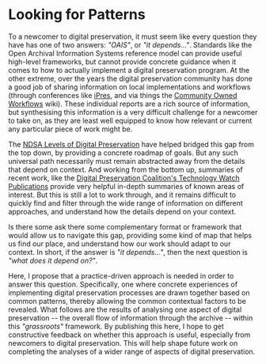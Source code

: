 # Looking for Patterns

To a newcomer to digital preservation, it must seem like every question they have has one of two answers: _"OAIS"_, or _"it depends..."_. Standards like the Open Archival Information Systems reference model can provide useful high-level frameworks, but cannot provide concrete guidance when it comes to how to actually implement a digital preservation program. At the other extreme, over the years the digital preservation community has done a good job of sharing information on local implementations and workflows (through conferences like [iPres](https://ipres-conference.org/), and via things the [Community Owned Workflows](https://coptr.digipres.org/index.php/Workflow:Community_Owned_Workflows) wiki). These individual reports are a rich source of information, but synthesising this information is a very difficult challenge for a newcomer to take on, as they are least well equipped to know how relevant or current any particular piece of work might be.

The [NDSA Levels of Digital Preservation](https://ndsa.org/publications/levels-of-digital-preservation/) have helped bridged this gap from the top down, by providing a concrete roadmap of goals. But any such universal path necessarily must remain abstracted away from the details that depend on context. And working from the bottom up, summaries of recent work, like the [Digital Preservation Coalition's Technology Watch Publications](https://www.dpconline.org/digipres/discover-good-practice/tech-watch-reports) provide very helpful in-depth summaries of known areas of interest.  But this is still a lot to work through, and it remains difficult to quickly find and filter through the wide range of information on different approaches, and understand how the details depend on your context. 

Is there some ask there some complementary format or framework that would allow us to navigate this gap, providing some kind of map that helps us find our place, and understand how our work should adapt to our context.  In short, if the answer is _"it depends..."_, then the next question is _"what does it depend on?"_.

Here, I propose that a practice-driven approach is needed in order to answer this question. Specifically, one where concrete experiences of implementing digital preservation processes are drawn together based on common patterns, thereby allowing the common contextual factors to be revealed. What follows are the results of analysing one aspect of digital preservation -- the overall flow of information through the archive -- within this _"grassroots"_ framework. By publishing this here, I hope to get constructive feedback on whether this approach is useful, especially from newcomers to digital preservation. This will help shape future work on completing the analyses of a wider range of aspects of digital preservation.